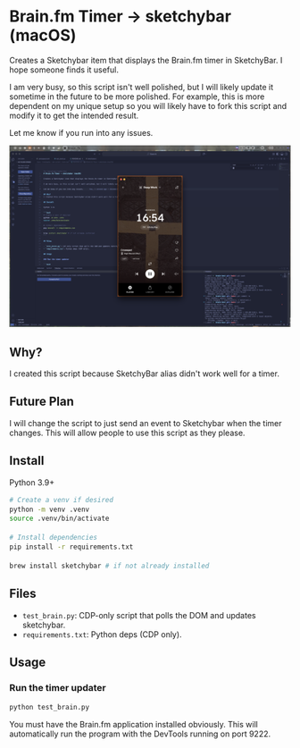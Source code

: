 # Brain.fm Timer → sketchybar (macOS)

Creates a Sketchybar item that displays the Brain.fm timer in SketchyBar. I hope someone finds it useful. 

I am very busy, so this script isn't well polished, but I will likely update it sometime in the future to be more polished. For example, this is more dependent on my unique setup so you will likely have to fork this script and modify it to get the intended result. 

Let me know if you run into any issues.

![SketchyBar item showing Brain.fm timer](barscreenshot.png)

## Why?
I created this script because SketchyBar alias didn't work well for a timer.

## Future Plan

I will change the script to just send an event to Sketchybar when the timer changes. This will allow people to use this script as they please.

## Install

Python 3.9+

```bash
# Create a venv if desired
python -m venv .venv
source .venv/bin/activate

# Install dependencies
pip install -r requirements.txt

brew install sketchybar # if not already installed
```

## Files

- `test_brain.py`: CDP-only script that polls the DOM and updates sketchybar.
- `requirements.txt`: Python deps (CDP only).

## Usage

### Run the timer updater

```bash
python test_brain.py
```

You must have the Brain.fm application installed obviously. This will automatically run the program with the DevTools running on port 9222. 
